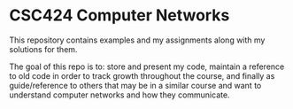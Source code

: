 # CSC424 Computer Networks

This repository contains examples and my assignments along with my solutions for them.

The goal of this repo is to: store and present my code, maintain a reference to old code in order to track growth throughout the course, and finally as guide/reference to others that may be in a similar course and want to understand computer networks and how they communicate.
